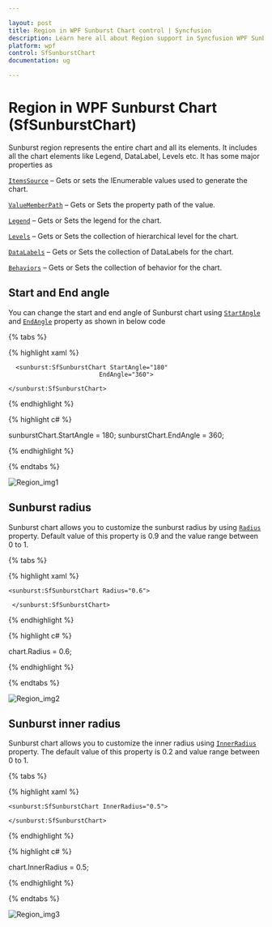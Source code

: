 ```yaml
---

layout: post
title: Region in WPF Sunburst Chart control | Syncfusion
description: Learn here all about Region support in Syncfusion WPF Sunburst Chart (SfSunburstChart) control and more.
platform: wpf 
control: SfSunburstChart 
documentation: ug

---
```


# Region in WPF Sunburst Chart (SfSunburstChart)

Sunburst region represents the entire chart and all its elements. It includes all the chart elements like Legend, DataLabel, Levels etc. It has some major properties as

[`ItemsSource`](https://help.syncfusion.com/cr/wpf/Syncfusion.UI.Xaml.SunburstChart.SfSunburstChart.html#Syncfusion_UI_Xaml_SunburstChart_SfSunburstChart_ItemsSource) – Gets or sets the IEnumerable values used to generate the chart.

[`ValueMemberPath`](https://help.syncfusion.com/cr/wpf/Syncfusion.UI.Xaml.SunburstChart.SfSunburstChart.html#Syncfusion_UI_Xaml_SunburstChart_SfSunburstChart_ValueMemberPath) – Gets or Sets the property path of the value.

[`Legend`](https://help.syncfusion.com/cr/wpf/Syncfusion.UI.Xaml.SunburstChart.SfSunburstChart.html#Syncfusion_UI_Xaml_SunburstChart_SfSunburstChart_Legend) – Gets or Sets the legend for the chart.

[`Levels`](https://help.syncfusion.com/cr/wpf/Syncfusion.UI.Xaml.SunburstChart.SfSunburstChart.html#Syncfusion_UI_Xaml_SunburstChart_SfSunburstChart_Levels) – Gets or Sets the collection of hierarchical level for the chart.

[`DataLabels`](https://help.syncfusion.com/cr/wpf/Syncfusion.UI.Xaml.SunburstChart.SfSunburstChart.html#Syncfusion_UI_Xaml_SunburstChart_SfSunburstChart_DataLabels) – Gets or Sets the collection of DataLabels for the chart.

[`Behaviors`](https://help.syncfusion.com/cr/wpf/Syncfusion.UI.Xaml.SunburstChart.SfSunburstChart.html#Syncfusion_UI_Xaml_SunburstChart_SfSunburstChart_Behaviors) – Gets or Sets the collection of behavior for the chart.

## Start and End angle

You can change the start and end angle of Sunburst chart using [`StartAngle`](https://help.syncfusion.com/cr/wpf/Syncfusion.UI.Xaml.SunburstChart.SfSunburstChart.html#Syncfusion_UI_Xaml_SunburstChart_SfSunburstChart_StartAngle) and [`EndAngle`](https://help.syncfusion.com/cr/wpf/Syncfusion.UI.Xaml.SunburstChart.SfSunburstChart.html#Syncfusion_UI_Xaml_SunburstChart_SfSunburstChart_EndAngle) property as shown in below code

{% tabs %}

{% highlight xaml %}

      <sunburst:SfSunburstChart StartAngle="180"
                             EndAngle="360">

    </sunburst:SfSunburstChart>

{% endhighlight %}

{% highlight c# %}

sunburstChart.StartAngle = 180;
sunburstChart.EndAngle = 360;

{% endhighlight %}

{% endtabs %}

![Region_img1](Region_images/Region_img1.jpeg)


## Sunburst radius

Sunburst chart allows you to customize the sunburst radius by using [`Radius`](https://help.syncfusion.com/cr/wpf/Syncfusion.UI.Xaml.SunburstChart.SfSunburstChart.html#Syncfusion_UI_Xaml_SunburstChart_SfSunburstChart_Radius) property. Default value of this property is 0.9 and the value range between 0 to 1.

{% tabs %}

{% highlight xaml %}

    <sunburst:SfSunburstChart Radius="0.6">

     </sunburst:SfSunburstChart>

{% endhighlight %}

{% highlight c# %}

chart.Radius = 0.6;

{% endhighlight %}

{% endtabs %}

![Region_img2](Region_images/Region_img2.jpeg)


## Sunburst inner radius

Sunburst chart allows you to customize the inner radius using [`InnerRadius`](https://help.syncfusion.com/cr/wpf/Syncfusion.UI.Xaml.SunburstChart.SfSunburstChart.html#Syncfusion_UI_Xaml_SunburstChart_SfSunburstChart_InnerRadius) property. The default value of this property is 0.2 and value range between 0 to 1.

{% tabs %}

{% highlight xaml %}

    <sunburst:SfSunburstChart InnerRadius="0.5">

    </sunburst:SfSunburstChart>

{% endhighlight %}

{% highlight c# %}

chart.InnerRadius = 0.5;

{% endhighlight %}

{% endtabs %}

![Region_img3](Region_images/Region_img3.jpeg)


